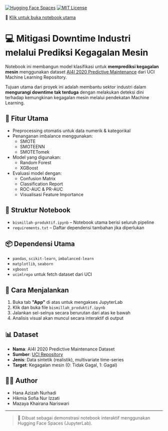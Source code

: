 [![Hugging Face Spaces](https://img.shields.io/badge/🤗%20HuggingFace-Spaces-blue)](https://huggingface.co/spaces/<username>/<space-name>)
[![MIT License](https://img.shields.io/badge/license-MIT-green.svg)](LICENSE)

📓 [Klik untuk buka notebook utama](./bismillah_produktif.ipynb)

# 💻 Mitigasi Downtime Industri melalui Prediksi Kegagalan Mesin

Notebook ini membangun model klasifikasi untuk **memprediksi kegagalan mesin** menggunakan dataset [AI4I 2020 Predictive Maintenance](https://archive.ics.uci.edu/dataset/601/ai4i+2020+predictive+maintenance+dataset) dari UCI Machine Learning Repository.

Tujuan utama dari proyek ini adalah membantu sektor industri dalam **mengurangi downtime tak terduga** dengan melakukan deteksi dini terhadap kemungkinan kegagalan mesin melalui pendekatan Machine Learning.

## 🧠 Fitur Utama

- Preprocessing otomatis untuk data numerik & kategorikal
- Penanganan imbalance menggunakan:
  - SMOTE
  - SMOTEENN
  - SMOTETomek
- Model yang digunakan:
  - Random Forest
  - XGBoost
- Evaluasi model dengan:
  - Confusion Matrix
  - Classification Report
  - ROC-AUC & PR-AUC
  - Visualisasi Feature Importance

## 📂 Struktur Notebook

- `bismillah-produktif.ipynb` – Notebook utama berisi seluruh pipeline
- `requirements.txt` – Daftar dependensi tambahan jika diperlukan

## 📦 Dependensi Utama

- `pandas`, `scikit-learn`, `imbalanced-learn`
- `matplotlib`, `seaborn`
- `xgboost`
- `ucimlrepo` untuk fetch dataset dari UCI

## 🚀 Cara Menjalankan

1. Buka tab **"App"** di atas untuk mengakses JupyterLab
2. Klik dan buka file `bismillah_produktif.ipynb`
3. Jalankan sel-selnya secara berurutan dari atas ke bawah
4. Analisis visual akan muncul secara interaktif di output

## 📊 Dataset

- **Nama**: AI4I 2020 Predictive Maintenance Dataset  
- **Sumber**: [UCI Repository](https://archive.ics.uci.edu/dataset/601/ai4i+2020+predictive+maintenance+dataset)  
- **Jenis**: Data sintetik (realistik), multivariate time-series  
- **Target**: Kegagalan mesin (0: Tidak Gagal, 1: Gagal)

## 👩‍💻 Author

- Hana Azizah Nurhadi
- Hikmia Sofia Nur Izzati
- Mazaya Khairana Nariswari

---

> 🐳 Dibuat sebagai demonstrasi notebook interaktif menggunakan Hugging Face Spaces (JupyterLab).

